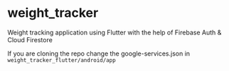 # weight_tracker

Weight tracking application using Flutter with the help of Firebase Auth & Cloud Firestore


If you are cloning the repo change the google-services.json in `weight_tracker_flutter/android/app`
